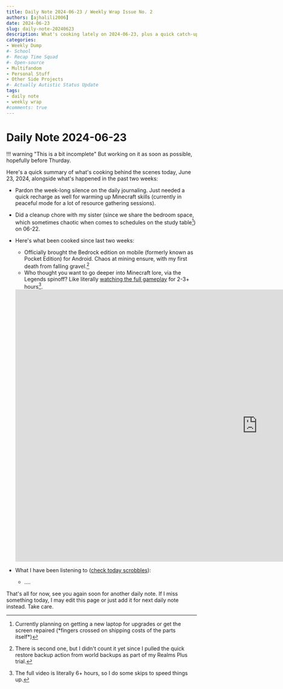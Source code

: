 ```yaml
---
title: Daily Note 2024-06-23 / Weekly Wrap Issue No. 2
authors: [ajhalili2006]
date: 2024-06-23
slug: daily-note-20240623
description: What's cooking lately on 2024-06-23, plus a quick catch-up on what happened behind the scenes since 2024-06-10.
categories:
- Weekly Dump
#- School
#- Recap Time Squad
#- Open-source
- Multifandom
- Personal Stuff
- Other Side Projects
#- Actually Autistic Status Update
tags:
- daily note
- weekly wrap
#comments: true
---
```


# Daily Note 2024-06-23

!!! warning "This is a bit incomplete"
    But working on it as soon as possible, hopefully before Thurday.

Here's a quick summary of what's cooking behind the scenes today, June 23, 2024, alongside what's happened in the past two weeks:

* Pardon the week-long silence on the daily journaling. Just needed a quick recharge as well for warming up Minecraft skills (currently in peaceful mode for a lot of resource gathering sessions).
* Did a cleanup chore with my sister (since we share the bedroom space, which sometimes chaotic when comes to schedules on the study table[^1]) on 06-22.
* Here's what been cooked since last two weeks:
    * Officially brought the Bedrock edition on mobile (formerly known as Pocket Edition) for Android. Chaos at mining ensure, with my first death from falling gravel.[^2]
    * Who thought you want to go deeper into Minecraft lore, via the Legends spinoff? Like literally [watching the full gameplay] for 2-3+ hours[^3].

    <div class="video-wrapper">
      <iframe width="1280" height="720" src="https://www.youtube.com/embed/mGv9joHumwQ" frameborder="0" allowfullscreen></iframe>
    </div>

* What I have been listening to ([check today scrobbles](https://www.last.fm/user/ajhalili2006/library?from=2024-06-10&to=2024-06-17)):
    * ....

That's all for now, see you again soon for another daily note. If I miss something today, I may edit this page or just add it for next daily note instead. Take care.

[^1]: Currently planning on getting a new laptop for upgrades or get the screen repaired (\*fingers crossed on shipping costs of the parts itself\*)
[^2]: There is second one, but I didn't count it yet since I pulled the quick restore backup action from world backups as part of my Realms Plus trial.
[^3]: The full video is literally 6+ hours, so I do some skips to speed things up.

[watching the full gameplay]: https://youtu.be/mGv9joHumwQ?si=m6ffNmXgQW__SvtV

